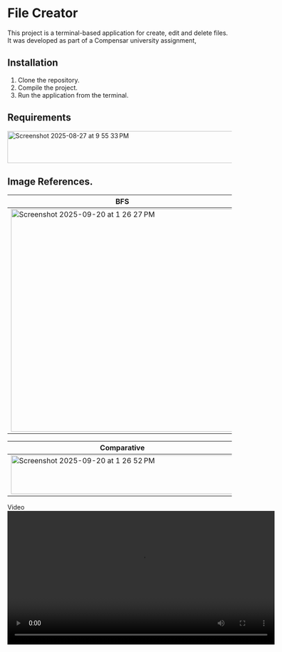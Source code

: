 # File Creator

This project is a terminal-based application for create, edit and delete files. It was developed as part of a Compensar university assignment,

## Installation

1. Clone the repository.
2. Compile the project.
3. Run the application from the terminal.

## Requirements

<img width="714" height="72" alt="Screenshot 2025-08-27 at 9 55 33 PM" src="https://github.com/user-attachments/assets/66ad6106-d5fa-4345-8ea1-c9fcfb7ed8d0" />

## Image References. 

| BFS | DFS |
| --- | --- |
| <img width="500" alt="Screenshot 2025-09-20 at 1 26 27 PM" src="https://github.com/user-attachments/assets/7c0597df-db43-439a-94f6-9be4dc19346a" />  |  <img width="500" alt="Screenshot 2025-09-20 at 1 26 40 PM" src="https://github.com/user-attachments/assets/4d5fe46d-fedf-4da1-a8a8-4d33f4abe5fa" /> |

| Comparative |
| ----------- |
| <img width="500" height="87" alt="Screenshot 2025-09-20 at 1 26 52 PM" src="https://github.com/user-attachments/assets/98a5240f-49f9-4fad-bdb3-632fa3fb5bd5" /> |


Video 
<video width="600" src="https://github-production-user-asset-6210df.s3.amazonaws.com/46028122/491991262-8fa1d1bf-e02f-48e9-9ae4-de32c0b5a9b2.mp4?X-Amz-Algorithm=AWS4-HMAC-SHA256&X-Amz-Credential=AKIAVCODYLSA53PQK4ZA%2F20250921%2Fus-east-1%2Fs3%2Faws4_request&X-Amz-Date=20250921T032101Z&X-Amz-Expires=300&X-Amz-Signature=355f4caef209196e30241a02924ed9dd2d8fac9ca59c4e1a63335a4ee8e05c6d&X-Amz-SignedHeaders=host" />

